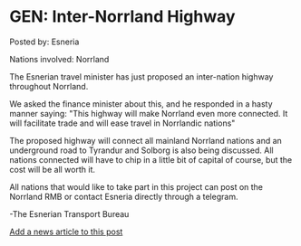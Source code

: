 # GEN: Inter-Norrland Highway

Posted by: Esneria

Nations involved: Norrland

The Esnerian travel minister has just proposed an inter-nation highway throughout Norrland.

We asked the finance minister about this, and he responded in a hasty manner saying: "This highway will make Norrland even more connected. It will facilitate trade and will ease travel in Norrlandic nations"

The proposed highway will connect all mainland Norrland nations and an underground road to Tyrandur and Solborg is also being discussed. All nations connected will have to chip in a little bit of capital of course, but the cost will be all worth it.

All nations that would like to take part in this project can post on the Norrland RMB or contact Esneria directly through a telegram.

-The Esnerian Transport Bureau

[Add a news article to this post](http://solborg.xyz/rp/admin.php?event=2016-09-15_inter-norrland-highway-esneria)

